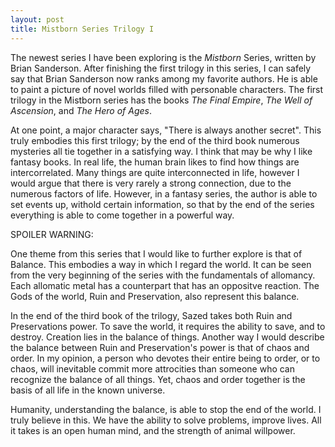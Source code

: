```yaml
---
layout: post
title: Mistborn Series Trilogy I
---
```


The newest series I have been exploring is the *Mistborn* Series, written by Brian Sanderson.
After finishing the first trilogy in this series, I can safely say that Brian Sanderson now ranks among my favorite authors.
He is able to paint a picture of novel worlds filled with personable characters. 
The first trilogy in the Mistborn series has the books *The Final Empire*, *The Well of Ascension*, and *The Hero of Ages*.

At one point, a major character says, "There is always another secret". 
This truly embodies this first trilogy; by the end of the third book numerous mysteries all tie together in a satisfying way.
I think that may be why I like fantasy books. In real life, the human brain likes to find how things are intercorrelated.
Many things are quite interconnected in life, however I would argue that there is very rarely a strong connection, due to the numerous factors of life.
However, in a fantasy series, the author is able to set events up, withold certain information, so that by the end of the series everything is able to come together in a powerful way.

SPOILER WARNING:

One theme from this series that I would like to further explore is that of Balance. This embodies a way in which I regard the world.
It can be seen from the very beginning of the series with the fundamentals of allomancy. 
Each allomatic metal has a counterpart that has an oppositve reaction.
The Gods of the world, Ruin and Preservation, also represent this balance.

In the end of the third book of the trilogy, Sazed takes both Ruin and Preservations power. 
To save the world, it requires the ability to save, and to destroy. Creation lies in the balance of things.
Another way I would describe the balance between Ruin and Preservation's power is that of chaos and order. 
In my opinion, a person who devotes their entire being to order, or to chaos, 
will inevitable commit more attrocities than someone who can recognize the balance of all things. 
Yet, chaos and order together is the basis of all life in the known universe.

Humanity, understanding the balance, is able to stop the end of the world. I truly believe in this. 
We have the ability to solve problems, improve lives. All it takes is an open human mind, and the strength of animal willpower.

